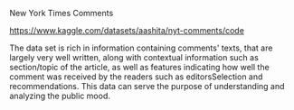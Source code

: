New York Times Comments

https://www.kaggle.com/datasets/aashita/nyt-comments/code

The data set is rich in information containing comments' texts, that are largely very well written, along with contextual information such as section/topic of the article, as well as features indicating how well the comment was received by the readers such as editorsSelection and recommendations. This data can serve the purpose of understanding and analyzing the public mood.
